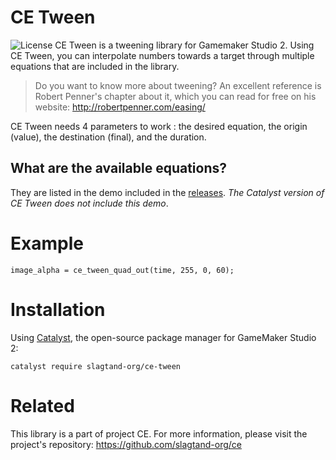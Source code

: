 # CE Tween
![License](https://img.shields.io/github/license/slagtand-org/ce-tween)
CE Tween is a tweening library for Gamemaker Studio 2. Using CE Tween, you can interpolate numbers towards a target through multiple equations that are included in the library. 

> Do you want to know more about tweening?
An excellent reference is Robert Penner's chapter about it, which you can read for free on his website: http://robertpenner.com/easing/ 

CE Tween needs 4 parameters to work : the desired equation, the origin (value), the destination (final), and the duration.

## What are the available equations? 
They are listed in the demo included in the [releases](https://github.com/slagtand-org/ce-tween/releases). *The Catalyst version of CE Tween does not include this demo*. 

# Example
```gml
image_alpha = ce_tween_quad_out(time, 255, 0, 60);
```

# Installation
Using [Catalyst](https://github.com/GameMakerHub/Catalyst), the open-source package manager for GameMaker Studio 2:

```
catalyst require slagtand-org/ce-tween
```

# Related
This library is a part of project CE. For more information, please visit the project's repository: https://github.com/slagtand-org/ce
